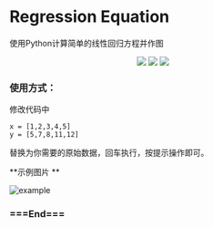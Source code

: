# Regression Equation
使用Python计算简单的线性回归方程并作图
<p align="center">
<img src="https://img.shields.io/github/license/hui-shao/regression-equation?color=orange&style=flat-square">
<img src="https://img.shields.io/badge/python-3.x-blueviolet.svg?longCache=true&style=flat-square">
<img src="https://img.shields.io/badge/Platform-Windows%20%20%7C%20Linux-blue.svg?longCache=true&style=flat-square">
</p>

### 使用方式：

修改代码中

    x = [1,2,3,4,5]
    y = [5,7,8,11,12]
替换为你需要的原始数据，回车执行，按提示操作即可。

**示例图片 **

![example](https://github.com/hui-shao/regression-equation/blob/master/result.png "result")


### ===End===
